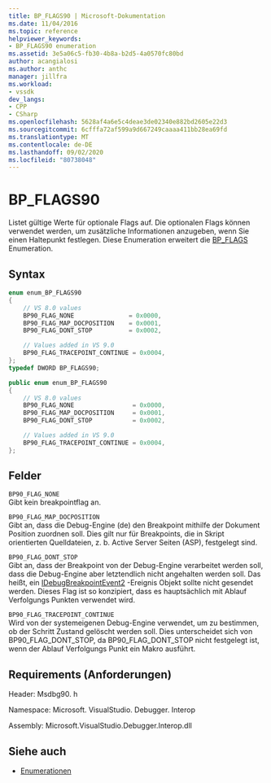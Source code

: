 ```yaml
---
title: BP_FLAGS90 | Microsoft-Dokumentation
ms.date: 11/04/2016
ms.topic: reference
helpviewer_keywords:
- BP_FLAGS90 enumeration
ms.assetid: 3e5a06c5-fb30-4b8a-b2d5-4a0570fc80bd
author: acangialosi
ms.author: anthc
manager: jillfra
ms.workload:
- vssdk
dev_langs:
- CPP
- CSharp
ms.openlocfilehash: 5628af4a6e5c4deae3de02340e882bd2605e22d3
ms.sourcegitcommit: 6cfffa72af599a9d667249caaaa411bb28ea69fd
ms.translationtype: MT
ms.contentlocale: de-DE
ms.lasthandoff: 09/02/2020
ms.locfileid: "80738048"
---
```

# <a name="bp_flags90"></a>BP_FLAGS90
Listet gültige Werte für optionale Flags auf. Die optionalen Flags können verwendet werden, um zusätzliche Informationen anzugeben, wenn Sie einen Haltepunkt festlegen. Diese Enumeration erweitert die [BP_FLAGS](../../../extensibility/debugger/reference/bp-flags.md) Enumeration.

## <a name="syntax"></a>Syntax

```cpp
enum enum_BP_FLAGS90
{
    // VS 8.0 values
    BP90_FLAG_NONE               = 0x0000,
    BP90_FLAG_MAP_DOCPOSITION    = 0x0001,
    BP90_FLAG_DONT_STOP          = 0x0002,

    // Values added in VS 9.0
    BP90_FLAG_TRACEPOINT_CONTINUE = 0x0004,
};
typedef DWORD BP_FLAGS90;
```

```csharp
public enum enum_BP_FLAGS90
{
    // VS 8.0 values
    BP90_FLAG_NONE                = 0x0000,
    BP90_FLAG_MAP_DOCPOSITION     = 0x0001,
    BP90_FLAG_DONT_STOP           = 0x0002,

    // Values added in VS 9.0
    BP90_FLAG_TRACEPOINT_CONTINUE = 0x0004,
};
```

## <a name="fields"></a>Felder
`BP90_FLAG_NONE`\
Gibt kein breakpointflag an.

`BP90_FLAG_MAP_DOCPOSITION`\
Gibt an, dass die Debug-Engine (de) den Breakpoint mithilfe der Dokument Position zuordnen soll. Dies gilt nur für Breakpoints, die in Skript orientierten Quelldateien, z. b. Active Server Seiten (ASP), festgelegt sind.

`BP90_FLAG_DONT_STOP`\
Gibt an, dass der Breakpoint von der Debug-Engine verarbeitet werden soll, dass die Debug-Engine aber letztendlich nicht angehalten werden soll. Das heißt, ein [IDebugBreakpointEvent2](../../../extensibility/debugger/reference/idebugbreakpointevent2.md) -Ereignis Objekt sollte nicht gesendet werden. Dieses Flag ist so konzipiert, dass es hauptsächlich mit Ablauf Verfolgungs Punkten verwendet wird.

`BP90_FLAG_TRACEPOINT_CONTINUE`\
Wird von der systemeigenen Debug-Engine verwendet, um zu bestimmen, ob der Schritt Zustand gelöscht werden soll. Dies unterscheidet sich von BP90_FLAG_DONT_STOP, da BP90_FLAG_DONT_STOP nicht festgelegt ist, wenn der Ablauf Verfolgungs Punkt ein Makro ausführt.

## <a name="requirements"></a>Requirements (Anforderungen)
Header: Msdbg90. h

Namespace: Microsoft. VisualStudio. Debugger. Interop

Assembly: Microsoft.VisualStudio.Debugger.Interop.dll

## <a name="see-also"></a>Siehe auch
- [Enumerationen](../../../extensibility/debugger/reference/enumerations-visual-studio-debugging.md)
